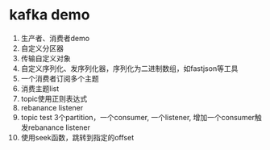 # kafka demo  
1. 生产者、消费者demo  
2. 自定义分区器  
3. 传输自定义对象  
  1. 自定义序列化、发序列化器，序列化为二进制数组，如fastjson等工具  
4. 一个消费者订阅多个主题
  1. 消费主题list  
  2. topic使用正则表达式  
5. rebanance listener  
  1. topic test 3个partition，一个consumer, 一个listener, 增加一个consumer触发rebanance listener  
6. 使用seek函数，跳转到指定的offset  